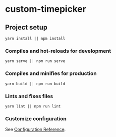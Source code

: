 # custom-timepicker

## Project setup
```
yarn install || npm install
```

### Compiles and hot-reloads for development
```
yarn serve || npm run serve
```

### Compiles and minifies for production
```
yarn build || npm run build
```

### Lints and fixes files
```
yarn lint || npm run lint
```

### Customize configuration
See [Configuration Reference](https://cli.vuejs.org/config/).
